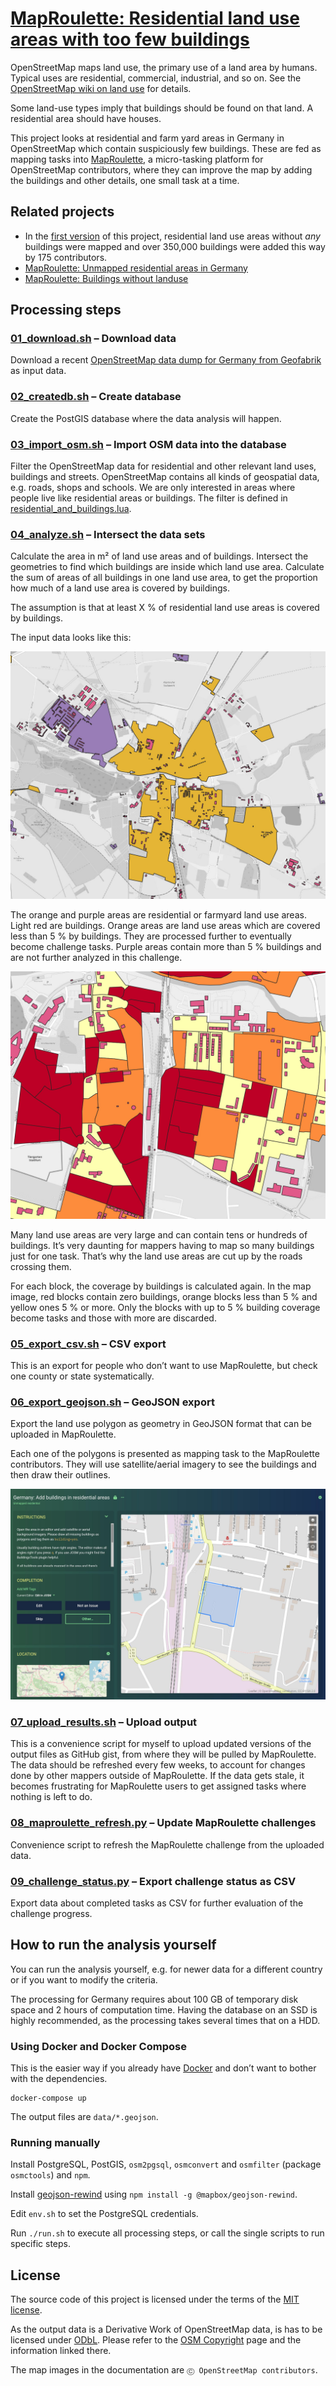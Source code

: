 # [MapRoulette: Residential land use areas with too few buildings](https://maproulette.org/browse/challenges/23319)

OpenStreetMap maps land use, the primary use of a land area by humans.
Typical uses are residential, commercial, industrial, and so on. See the
[OpenStreetMap wiki on land use](https://wiki.openstreetmap.org/wiki/Key:landuse)
for details.

Some land-use types imply that buildings should be found on that land. A
residential area should have houses.

This project looks at residential and farm yard areas in Germany in
OpenStreetMap which contain suspiciously few buildings. These are fed as
mapping tasks into
[MapRoulette](https://maproulette.org/browse/projects/41947), a
micro-tasking platform for OpenStreetMap contributors, where they can improve
the map by adding the buildings and other details, one small task at a time.


## Related projects

* In the
  [first version](https://github.com/hfs/landuse_without_buildings/releases/tag/1.0.0)
  of this project, residential land use areas without *any* buildings were
  mapped and over 350,000 buildings were added this way by 175 contributors.
* [MapRoulette: Unmapped residential areas in Germany](https://github.com/hfs/unmapped-census)
* [MapRoulette: Buildings without landuse](https://github.com/hfs/buildings_without_landuse)


## Processing steps

### [01_download.sh](01_download.sh) – Download data

Download a recent
[OpenStreetMap data dump for Germany from Geofabrik](https://download.geofabrik.de/europe/germany.html)
as input data.

### [02_createdb.sh](02_createdb.sh) – Create database

Create the PostGIS database where the data analysis will happen.

### [03_import_osm.sh](03_import_osm.sh) – Import OSM data into the database

Filter the OpenStreetMap data for residential and other relevant land uses,
buildings and streets. OpenStreetMap contains all kinds of geospatial data,
e.g. roads, shops and schools. We are only interested in areas where people
live like residential areas or buildings. The filter is defined in
[residential_and_buildings.lua](residential_and_buildings.lua).

### [04_analyze.sh](04_analyze.sh) – Intersect the data sets

Calculate the area in m² of land use areas and of buildings. Intersect the
geometries to find which buildings are inside which land use area. Calculate
the sum of areas of all buildings in one land use area, to get the proportion
how much of a land use area is covered by buildings.

The assumption is that at least X % of residential land use areas is covered by
buildings.

The input data looks like this:

![Map of land use areas and buildings](doc/landuse_buildings.jpg)

The orange and purple areas are residential or farmyard land use areas. Light
red are buildings. Orange areas are land use areas which are covered less than
5 % by buildings. They are processed further to eventually become challenge
tasks. Purple areas contain more than 5 % buildings and are not further
analyzed in this challenge.

![Map of land use areas split by streets](doc/landuse_split.jpg)

Many land use areas are very large and can contain tens or hundreds of
buildings. It’s very daunting for mappers having to map so many buildings just
for one task. That’s why the land use areas are cut up by the roads crossing
them.

For each block, the coverage by buildings is calculated again. In the map
image, red blocks contain zero buildings, orange blocks less than 5 % and
yellow ones 5 % or more. Only the blocks with up to 5 % building coverage
become tasks and those with more are discarded.

### [05_export_csv.sh](05_export_csv.sh) – CSV export

This is an export for people who don’t want to use MapRoulette, but check one
county or state systematically.

### [06_export_geojson.sh](06_export_geojson.sh) – GeoJSON export

Export the land use polygon as geometry in GeoJSON format that can be uploaded
in MapRoulette.

Each one of the polygons is presented as mapping task to the MapRoulette
contributors. They will use satellite/aerial imagery to see the buildings and
then draw their outlines.

![MapRoulette screenshot](doc/maproulette.jpg)

### [07_upload_results.sh](07_upload_results.sh) – Upload output

This is a convenience script for myself to upload updated versions of the
output files as GitHub gist, from where they will be pulled by MapRoulette. The
data should be refreshed every few weeks, to account for changes done by other
mappers outside of MapRoulette. If the data gets stale, it becomes frustrating
for MapRoulette users to get assigned tasks where nothing is left to do.

### [08_maproulette_refresh.py](08_maproulette_refresh.py) – Update MapRoulette challenges

Convenience script to refresh the MapRoulette challenge from the uploaded data.

### [09_challenge_status.py](09_challenge_status.py) – Export challenge status as CSV

Export data about completed tasks as CSV for further evaluation of the challenge progress.


## How to run the analysis yourself

You can run the analysis yourself, e.g. for newer data for a different country
or if you want to modify the criteria.

The processing for Germany requires about 100 GB of temporary disk space and 2
hours of computation time. Having the database on an SSD is highly recommended,
as the processing takes several times that on a HDD.

### Using Docker and Docker Compose

This is the easier way if you already have [Docker](https://www.docker.com/)
and don’t want to bother with the dependencies.

```
docker-compose up
```

The output files are `data/*.geojson`.

### Running manually

Install PostgreSQL, PostGIS, `osm2pgsql`, `osmconvert` and `osmfilter` (package
`osmctools`) and `npm`.

Install [geojson-rewind](https://github.com/mapbox/geojson-rewind)
using `npm install -g @mapbox/geojson-rewind`.

Edit `env.sh` to set the PostgreSQL credentials.

Run `./run.sh` to execute all processing steps, or call the single scripts to
run specific steps.


## License

The source code of this project is licensed under the terms of the
[MIT license](LICENSE).

As the output data is a Derivative Work of OpenStreetMap data, is has to be
licensed under [ODbL](https://opendatacommons.org/licenses/odbl/). Please refer
to the [OSM Copyright](https://www.openstreetmap.org/copyright/) page and the
information linked there.

The map images in the documentation are `Ⓒ OpenStreetMap contributors`.
